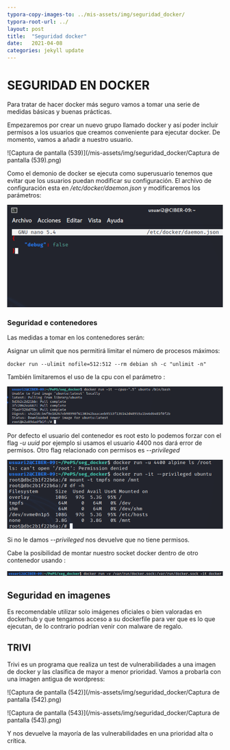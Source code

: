 ```yaml
---
typora-copy-images-to: ../mis-assets/img/seguridad_docker/
typora-root-url: ../
layout: post
title:  "Seguridad docker"
date:   2021-04-08
categories: jekyll update
---
```


# SEGURIDAD EN DOCKER

Para tratar de hacer docker más seguro vamos a tomar una serie de medidas básicas y buenas prácticas.

Empezaremos por crear un nuevo grupo llamado docker y así poder incluir permisos a los usuarios que creamos conveniente para ejecutar docker. De momento, vamos a añadir a nuestro usuario.

![Captura de pantalla (539)](/mis-assets/img/seguridad_docker/Captura de pantalla (539).png)

Como el demonio de docker se ejecuta como superusuario tenemos que evitar que los usuarios puedan modificar su configuración. El archivo de configuración esta en */etc/docker/daemon.json* y modificaremos los parámetros:

![2021-03-22_15-22](/mis-assets/img/seguridad_docker/2021-03-22_15-22.png)

###  Seguridad e contenedores 

Las medidas a tomar en los contenedores serán:

Asignar un ulimit que nos permitirá limitar el número de procesos máximos:

```
docker run --ulimit nofile=512:512 --rm debian sh -c "unlimit -n"
```

 También limitaremos el uso de la cpu con el parámetro :

![2021-03-22_15-38](/mis-assets/img/seguridad_docker/2021-03-22_15-38-1617876005511.png)

Por defecto el usuario del contenedor es root esto lo podemos forzar  con el flag *-u uuid*  por ejemplo si usamos el usuario 4400 nos dará error de permisos. Otro flag relacionado con permisos es *--privileged* 

![2021-03-22_15-41](/mis-assets/img/seguridad_docker/2021-03-22_15-41.png)

Si no le damos *--privileged* nos devuelve que no tiene permisos.

Cabe la posibilidad de montar nuestro socket docker dentro de otro contenedor usando :

![2021-03-22_15-43](/mis-assets/img/seguridad_docker/2021-03-22_15-43.png)

## Seguridad en imagenes

Es recomendable utilizar solo imágenes oficiales o bien valoradas en dockerhub y que tengamos acceso a su dockerfile para ver que es lo que ejecutan, de lo contrario podrían venir con malware de regalo.

## TRIVI

Trivi es un programa que realiza un test de vulnerabilidades a una imagen de docker y las clasifica de mayor a menor prioridad. Vamos a probarla con una imagen antigua de wordpress:

![Captura de pantalla (542)](/mis-assets/img/seguridad_docker/Captura de pantalla (542).png)

![Captura de pantalla (543)](/mis-assets/img/seguridad_docker/Captura de pantalla (543).png)

Y nos devuelve la mayoría de las vulnerabilidades en una prioridad alta o crítica.